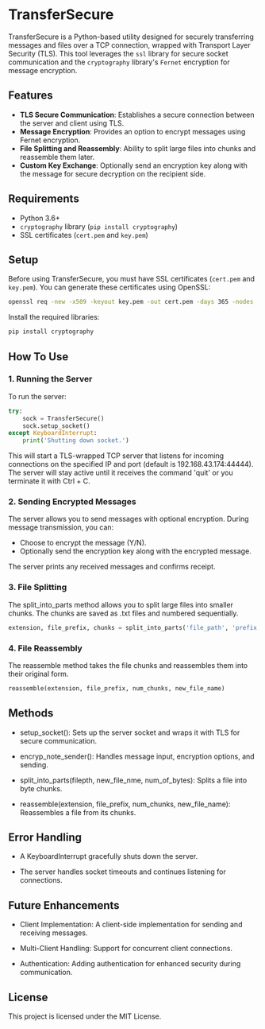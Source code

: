 # TransferSecure

TransferSecure is a Python-based utility designed for securely transferring messages and files over a TCP connection, wrapped with Transport Layer Security (TLS). This tool leverages the `ssl` library for secure socket communication and the `cryptography` library's `Fernet` encryption for message encryption.

## Features

* **TLS Secure Communication**: Establishes a secure connection between the server and client using TLS.
* **Message Encryption**: Provides an option to encrypt messages using Fernet encryption.
* **File Splitting and Reassembly**: Ability to split large files into chunks and reassemble them later.
* **Custom Key Exchange**: Optionally send an encryption key along with the message for secure decryption on the recipient side.

## Requirements

* Python 3.6+
* `cryptography` library (`pip install cryptography`)
* SSL certificates (`cert.pem` and `key.pem`)

## Setup

Before using TransferSecure, you must have SSL certificates (`cert.pem` and `key.pem`). You can generate these certificates using OpenSSL:

```bash
openssl req -new -x509 -keyout key.pem -out cert.pem -days 365 -nodes
```

Install the required libraries:

```bash
pip install cryptography
```

## How To Use
### 1. Running the Server
To run the server:
```python
try:
    sock = TransferSecure()
    sock.setup_socket()
except KeyboardInterrupt:
    print('Shutting down socket.')
```

This will start a TLS-wrapped TCP server that listens for incoming connections on the specified IP and port (default is 192.168.43.174:44444). The server will stay active until it receives the command 'quit' or you terminate it with Ctrl + C.

### 2. Sending Encrypted Messages
The server allows you to send messages with optional encryption. During message transmission, you can:

* Choose to encrypt the message (Y/N).
* Optionally send the encryption key along with the encrypted message.

The server prints any received messages and confirms receipt.

### 3. File Splitting
The split_into_parts method allows you to split large files into smaller chunks. The chunks are saved as .txt files and numbered sequentially.

```python
extension, file_prefix, chunks = split_into_parts('file_path', 'prefix', num_of_bytes=1024)
```

### 4. File Reassembly
The reassemble method takes the file chunks and reassembles them into their original form.

```python
reassemble(extension, file_prefix, num_chunks, new_file_name)
```

## Methods
* setup_socket(): Sets up the server socket and wraps it with TLS for secure communication.

* encryp_note_sender(): Handles message input, encryption options, and sending.

* split_into_parts(filepth, new_file_nme, num_of_bytes): Splits a file into byte chunks.

* reassemble(extension, file_prefix, num_chunks, new_file_name): Reassembles a file from its chunks.

## Error Handling
* A KeyboardInterrupt gracefully shuts down the server.

* The server handles socket timeouts and continues listening for connections.

## Future Enhancements
* Client Implementation: A client-side implementation for sending and receiving messages.

* Multi-Client Handling: Support for concurrent client connections.

* Authentication: Adding authentication for enhanced security during communication.

## License
This project is licensed under the MIT License.